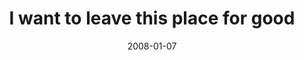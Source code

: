 ---
layout: base.njk
title : 'I want to leave this place for good' 
view_title : 'I want to leave this place for good' 
year : '2008' 
date : '2008-01-07' 
img_file : '/drawing/iwanttoleavethisplaceforgood.png' 
html_file : 'iwanttoleavethisplaceforgood' 
next_html : 'thisisnotwhatido.html' 
year_order : '13' 
permalink : "title/{{html_file}}.html"
---